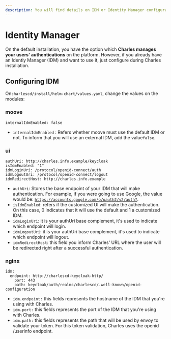 ```yaml
---
description: You will find details on IDM or Identity Manager configuration
---
```


# Identity Manager

On the default installation, you have the option which **Charles manages your users' authentications** on the platform. However, if you already have an Identiy Manager \(IDM\) and want to use it, just configure during Charles installation. 

## Configuring IDM

On`charlescd/install/helm-chart/values.yaml`, change the values on the modules:

### **moove**

```text
internalIdmEnabled: false
```

* `internalIdmEnabled` : Refers whether moove must use the default IDM or not. To inform that you will use an external IDM, add the value`false`.

### **ui**

```text
authUri: http://charles.info.example/keycloak
isIdmEnabled: "1"
idmLoginUri: /protocol/openid-connect/auth
idmLogoutUri: /protocol/openid-connect/logout
idmRedirectHost: http://charles.info.example
```

* `authUri`: Stores the base endpoint of your IDM that will make authentication. For example, if you were going to use Google, the value would be:  [`https://accounts.google.com/o/oauth2/v2/auth?`](https://accounts.google.com/o/oauth2/v2/auth?). 
* `isIdmEnabled`: refers if the customized UI will make the authentication. On this case, 0 indicates that it will use the default and 1 a customized IDM. 
* `idmLoginUri`:  it is your authUri base complement,  it's used to indicate  which endpoint will login.  
* `idmLogoutUri`:  it is your authUri base complement,  it's used to indicate  which endpoint will logout. 
* `idmRedirectHost`: this field you inform Charles' URL where the user will be redirected right after a successful authentication. 

### **nginx**

```text
idm:
  endpoint: http://charlescd-keycloak-http/
	port: 443
	path: keycloak/auth/realms/charlescd/.well-known/openid-configuration
```

* `idm.endpoint:` this fields represents the hostname of the IDM that you're using with Charles.
* `idm.port:` this fields represents the port of the IDM that you're using with Charles. 
* `idm.path:` this fields represents the path that will be used by envoy to validate your token. For this token validation, Charles uses the openid /userinfo endpoint.

 


